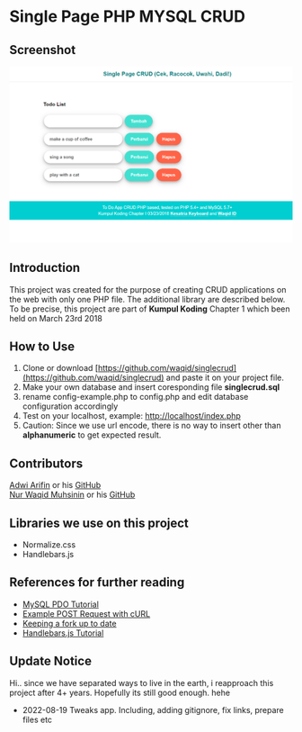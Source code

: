 # Single Page PHP MYSQL CRUD 

## Screenshot
![alt text](https://github.com/waqid/singlecrud/blob/master/singlecrud-screenshot.png?raw=true)

## Introduction
This project was created for the purpose of creating CRUD applications on the web with only one PHP file. The additional library are described below. To be precise, this project are part of **Kumpul Koding** Chapter 1 which been held on March 23rd 2018

## How to Use

1. Clone or download [https://github.com/waqid/singlecrud](https://github.com/waqid/singlecrud) and paste it on your project file.
2. Make your own database and insert coresponding file **singlecrud.sql**
3. rename config-example.php to config.php and edit database configuration accordingly
4. Test on your localhost, example: [http://localhost/index.php](http://localhost/index.php)
5. Caution: Since we use url encode, there is no way to insert other than **alphanumeric** to get expected result.

## Contributors

[Adwi Arifin](https://kesatriakeyboard.com/) or his [GitHub](http://github.com/adwiarifin)<br>
[Nur Waqid Muhsinin](https://frista.id/) or his [GitHub](http://github.com/waqid)<br>

## Libraries we use on this project

- Normalize.css
- Handlebars.js

## References for further reading

- [MySQL PDO Tutorial](http://wiki.hashphp.org/PDO_Tutorial_for_MySQL_Developers)
- [Example POST Request with cURL](https://gist.github.com/subfuzion/08c5d85437d5d4f00e58)
- [Keeping a fork up to date](https://gist.github.com/CristinaSolana/1885435)
- [Handlebars.js Tutorial](http://www.youtube.com/watch?v=wSNa5b1mS5Y)

## Update Notice

Hi.. since we have separated ways to live in the earth, i reapproach this project after 4+ years.
Hopefully its still good enough. hehe

- 2022-08-19 Tweaks app. Including, adding gitignore, fix links, prepare files etc
